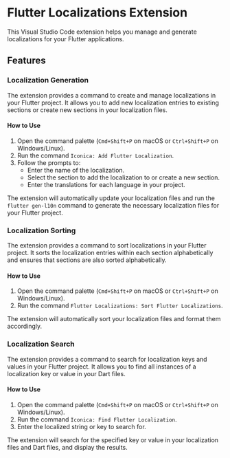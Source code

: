 # Flutter Localizations Extension

This Visual Studio Code extension helps you manage and generate localizations for your Flutter applications.

## Features

### Localization Generation

The extension provides a command to create and manage localizations in your Flutter project. It allows you to add new localization entries to existing sections or create new sections in your localization files.

#### How to Use

1. Open the command palette (`Cmd+Shift+P` on macOS or `Ctrl+Shift+P` on Windows/Linux).
2. Run the command `Iconica: Add Flutter Localization`.
3. Follow the prompts to:
   - Enter the name of the localization.
   - Select the section to add the localization to or create a new section.
   - Enter the translations for each language in your project.

The extension will automatically update your localization files and run the `flutter gen-l10n` command to generate the necessary localization files for your Flutter project.

### Localization Sorting

The extension provides a command to sort localizations in your Flutter project. It sorts the localization entries within each section alphabetically and ensures that sections are also sorted alphabetically.

#### How to Use

1. Open the command palette (`Cmd+Shift+P` on macOS or `Ctrl+Shift+P` on Windows/Linux).
2. Run the command `Flutter Localizations: Sort Flutter Localizations`.

The extension will automatically sort your localization files and format them accordingly.

### Localization Search

The extension provides a command to search for localization keys and values in your Flutter project. It allows you to find all instances of a localization key or value in your Dart files.

#### How to Use

1. Open the command palette (`Cmd+Shift+P` on macOS or `Ctrl+Shift+P` on Windows/Linux).
2. Run the command `Iconica: Find Flutter Localization`.
3. Enter the localized string or key to search for.

The extension will search for the specified key or value in your localization files and Dart files, and display the results.
